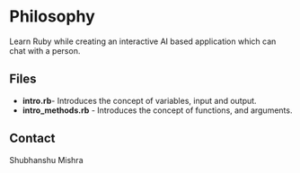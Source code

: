 Philosophy
==========

Learn Ruby while creating an interactive AI based application which can chat with a person.

Files
-----

 * __intro.rb__- Introduces the concept of variables, input and output.
 * __intro_methods.rb__ - Introduces the concept of functions, and arguments.


Contact
-------
Shubhanshu Mishra
